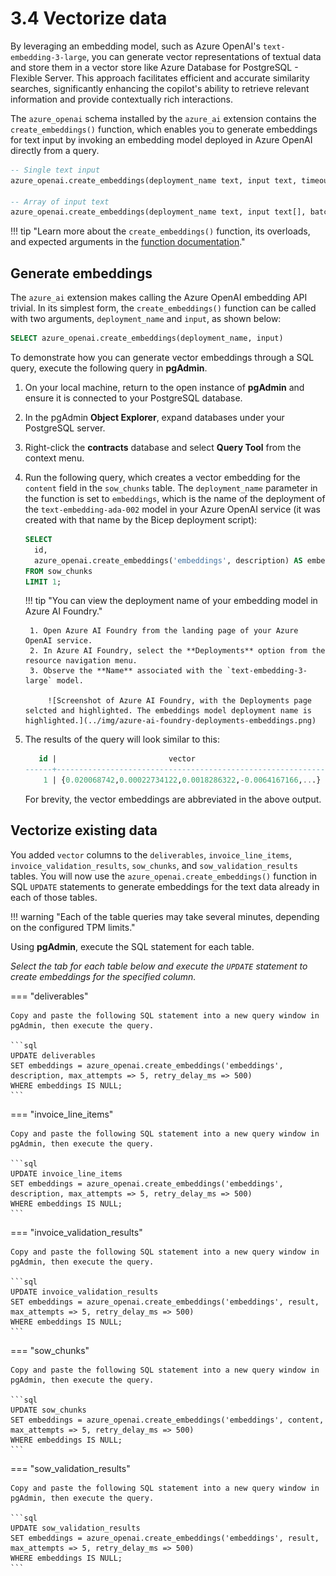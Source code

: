 # 3.4 Vectorize data

By leveraging an embedding model, such as Azure OpenAI's `text-embedding-3-large`, you can generate vector representations of textual data and store them in a vector store like Azure Database for PostgreSQL - Flexible Server. This approach facilitates efficient and accurate similarity searches, significantly enhancing the copilot's ability to retrieve relevant information and provide contextually rich interactions.

The `azure_openai` schema installed by the `azure_ai` extension contains the `create_embeddings()` function, which enables you to generate embeddings for text input by invoking an embedding model deployed in Azure OpenAI directly from a query.

```sql title="Function signatures for the create_embeddings() function"
-- Single text input
azure_openai.create_embeddings(deployment_name text, input text, timeout_ms integer DEFAULT 3600000, throw_on_error boolean DEFAULT true, max_attempts integer DEFAULT 1, retry_delay_ms integer DEFAULT 1000)

-- Array of input text
azure_openai.create_embeddings(deployment_name text, input text[], batch_size integer DEFAULT 100, timeout_ms integer DEFAULT 3600000, throw_on_error boolean DEFAULT true, max_attempts integer DEFAULT 1, retry_delay_ms integer DEFAULT 1000)
```

!!! tip "Learn more about the `create_embeddings()` function, its overloads, and expected arguments in the [function documentation](https://learn.microsoft.com/azure/postgresql/flexible-server/generative-ai-azure-openai#azure_openaicreate_embeddings)."

## Generate embeddings

The `azure_ai` extension makes calling the Azure OpenAI embedding API trivial. In its simplest form, the `create_embeddings()` function can be called with two arguments, `deployment_name` and `input`, as shown below:

```sql
SELECT azure_openai.create_embeddings(deployment_name, input)
```

To demonstrate how you can generate vector embeddings through a SQL query, execute the following query in **pgAdmin**.

1. On your local machine, return to the open instance of **pgAdmin** and ensure it is connected to your PostgreSQL database.

2. In the pgAdmin **Object Explorer**, expand databases under your PostgreSQL server.

3. Right-click the **contracts** database and select **Query Tool** from the context menu.

4. Run the following query, which creates a vector embedding for the `content` field in the `sow_chunks` table. The `deployment_name` parameter in the function is set to `embeddings`, which is the name of the deployment of the `text-embedding-ada-002` model in your Azure OpenAI service (it was created with that name by the Bicep deployment script):

    ```sql
    SELECT
      id,
      azure_openai.create_embeddings('embeddings', description) AS embedding
    FROM sow_chunks
    LIMIT 1;
    ```

    !!! tip "You can view the deployment name of your embedding model in Azure AI Foundry."

        1. Open Azure AI Foundry from the landing page of your Azure OpenAI service.
        2. In Azure AI Foundry, select the **Deployments** option from the resource navigation menu.
        3. Observe the **Name** associated with the `text-embedding-3-large` model.
    
            ![Screenshot of Azure AI Foundry, with the Deployments page selcted and highlighted. The embeddings model deployment name is highlighted.](../img/azure-ai-foundry-deployments-embeddings.png)

5. The results of the query will look similar to this:

    ```sql
       id |                         vector
    ------+------------------------------------------------------------
        1 | {0.020068742,0.00022734122,0.0018286322,-0.0064167166,...}
    ```

    For brevity, the vector embeddings are abbreviated in the above output.

## Vectorize existing data

You added `vector` columns to the `deliverables`, `invoice_line_items`, `invoice_validation_results`,  `sow_chunks`, and `sow_validation_results` tables. You will now use the `azure_openai.create_embeddings()` function in SQL `UPDATE` statements to generate embeddings for the text data already in each of those tables.

!!! warning "Each of the table queries may take several minutes, depending on the configured TPM limits."

Using **pgAdmin**, execute the SQL statement for each table.

_Select the tab for each table below and execute the `UPDATE` statement to create embeddings for the specified column._

=== "deliverables"

    Copy and paste the following SQL statement into a new query window in pgAdmin, then execute the query.

    ```sql
    UPDATE deliverables
    SET embeddings = azure_openai.create_embeddings('embeddings', description, max_attempts => 5, retry_delay_ms => 500)
    WHERE embeddings IS NULL;
    ```

=== "invoice_line_items"

    Copy and paste the following SQL statement into a new query window in pgAdmin, then execute the query.

    ```sql
    UPDATE invoice_line_items
    SET embeddings = azure_openai.create_embeddings('embeddings', description, max_attempts => 5, retry_delay_ms => 500)
    WHERE embeddings IS NULL;
    ```

=== "invoice_validation_results"

    Copy and paste the following SQL statement into a new query window in pgAdmin, then execute the query.

    ```sql
    UPDATE invoice_validation_results
    SET embeddings = azure_openai.create_embeddings('embeddings', result, max_attempts => 5, retry_delay_ms => 500)
    WHERE embeddings IS NULL;
    ```

=== "sow_chunks"

    Copy and paste the following SQL statement into a new query window in pgAdmin, then execute the query.

    ```sql
    UPDATE sow_chunks
    SET embeddings = azure_openai.create_embeddings('embeddings', content, max_attempts => 5, retry_delay_ms => 500)
    WHERE embeddings IS NULL;
    ```

=== "sow_validation_results"

    Copy and paste the following SQL statement into a new query window in pgAdmin, then execute the query.

    ```sql
    UPDATE sow_validation_results
    SET embeddings = azure_openai.create_embeddings('embeddings', result, max_attempts => 5, retry_delay_ms => 500)
    WHERE embeddings IS NULL;
    ```
